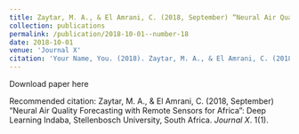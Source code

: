 ```yaml
---
title: Zaytar, M. A., & El Amrani, C. (2018, September) “Neural Air Quality Forecasting with Remote Sensors for Africa”: Deep Learning Indaba, Stellenbosch University, South Africa.
collection: publications
permalink: /publication/2018-10-01--number-18
date: 2018-10-01
venue: 'Journal X'
citation: 'Your Name, You. (2018). Zaytar, M. A., & El Amrani, C. (2018, September) “Neural Air Quality Forecasting with Remote Sensors for Africa”: Deep Learning Indaba, Stellenbosch University, South Africa. <i>Journal X</i>. 1(1).'
---
```


Download paper here

Recommended citation: Zaytar, M. A., & El Amrani, C. (2018, September) “Neural Air Quality Forecasting with Remote Sensors for Africa”: Deep Learning Indaba, Stellenbosch University, South Africa. <i>Journal X</i>. 1(1).
